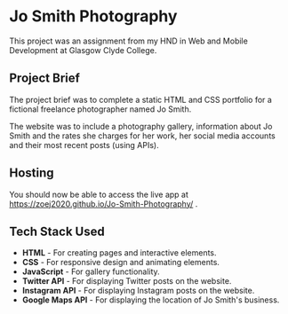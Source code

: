 # Jo Smith Photography

This project was an assignment from my HND in Web and Mobile Development at Glasgow Clyde College.

## Project Brief

The project brief was to complete a static HTML and CSS portfolio for a fictional freelance photographer named Jo Smith. 

The website was to include a photography gallery, information about Jo Smith and the rates she charges for her work, her social media accounts and their most recent posts (using APIs).

## Hosting

You should now be able to access the live app at https://zoej2020.github.io/Jo-Smith-Photography/ .
   
## Tech Stack Used

- **HTML** - For creating pages and interactive elements.
- **CSS** - For responsive design and animating elements.
- **JavaScript** - For gallery functionality.
- **Twitter API** - For displaying Twitter posts on the website.
- **Instagram API** - For displaying Instagram posts on the website.
- **Google Maps API** - For displaying the location of Jo Smith's business.
